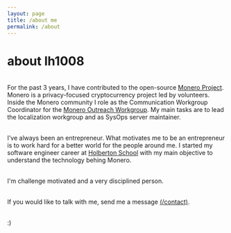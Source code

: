 ```yaml
---
layout: page
title: /about me
permalink: /about
---
```


# about lh1008

<br>For the past 3 years, I have contributed to the open-source <a href="https://web.getmonero.org/" target="_blank">Monero Project</a>. Monero is a privacy-focused cryptocurrency project led by volunteers. Inside the Monero community I role as the Communication Workgroup Coordinator for the <a href="https://www.monerooutreach.org/" target="_blank">Monero Outreach Workgroup</a>. My main tasks are to lead the localization workgroup and as SysOps server maintainer.

<br>I’ve always been an entrepreneur. What motivates me to be an entrepreneur is to work hard for a better world for the people around me. I started my software engineer career at <a href="https://www.holbertonschool.com/" target="_blank">Holberton School</a> with my main objective to understand the technology behing Monero.

<br>I'm challenge motivated and a very disciplined person.

<br>If you would like to talk with me, send me a message <a href="/contact">(/contact)</a>.

<br>:)